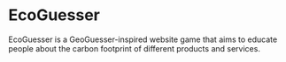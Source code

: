 # EcoGuesser
EcoGuesser is a GeoGuesser-inspired website game that aims to educate people about the carbon footprint of different products and services.
